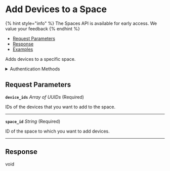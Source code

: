 # Add Devices to a Space
{% hint style="info" %}
The Spaces API is available for early access. We value your feedback
{% endhint %}

- [Request Parameters](./#request-parameters)
- [Response](./#response)
- [Examples](./#examples)

Adds devices to a specific space.


<details>

<summary>Authentication Methods</summary>

- API key
- Personal access token
  <br>Must also include the `seam-workspace` header in the request.

To learn more, see [Authentication](https://docs.seam.co/latest/api/authentication).
</details>

## Request Parameters

**`device_ids`** *Array* *of UUIDs* (Required)

IDs of the devices that you want to add to the space.

---

**`space_id`** *String* (Required)

ID of the space to which you want to add devices.

---


## Response

void

